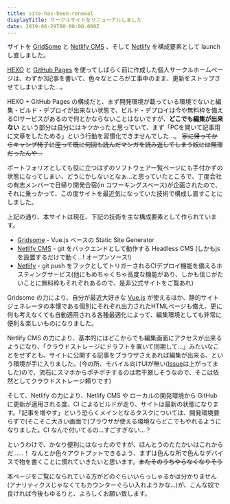 ```yaml
---
title: site-has-been-renewal
displayTitle: サークルサイトをリニューアルしました
date: 2019-06-29T00:00:00.000Z
---
```

サイトを [GridSome](https://gridsome.org/) と [Netlify CMS](https://www.netlifycms.org/) 、そして [Netlify](https://www.netlify.com/) を構成要素として launch し直しました。

[HEXO](https://hexo.io/) と [GitHub Pages](https://pages.github.com/) を使ってしばらく前に作成した個人サークルホームページは、わずか3記事を書いて、色々なところが工事中のまま、更新をストップさせてしまいました…。

HEXO + GitHub Pages の構成だと、まず開発環境が載っている環境でないと編集・ビルド・デプロイが出来ない状態で、ビルド・デプロイは今や無料枠を備えるCIサービスがあるので何とかならないことはないですが、**どこでも編集が出来ない** という部分は自分にはキツかったと思っていて、まず「PCを開いて記事用に文章をしたためる」という行動を習慣化できませんでした…。 ~~家に帰ってからキャンプ椅子に座って既に何回も読んだマンガを読み返してしまう奴には無理だったんや…~~

ポートフォリオとしても役に立つはずのソフトウェア一覧ページにも手付かずの状態になってしまい、どうにかしないとなぁ…と思っていたところで、丁度会社の有志メンバーで日帰り開発合宿(in コワーキングスペース)が企画されたので、それに乗っかって、この度サイトを最近気になっていた技術で構成し直すことにしました。

上記の通り、本サイトは現在、下記の技術を主な構成要素として作られています。

* [Gridsome](https://gridsome.org/) - Vue.js ベースの Static Site Generator
* [Netlify CMS](https://www.netlifycms.org/) - git をバックエンドとして動作する Headless CMS (しかもjsを設置するだけで動く…! オープンソース!)
* [Netlify](https://www.netlify.com/) - git push をフックとしてトリガーされるCIデプロイ機能を備えるホスティングサービス(他にもめちゃくちゃ高度な機能があり、しかも信じがたいことに無料枠もそれぞれあるので、是非公式サイトをご覧あれ)

Gridsome の力により、自分が最近大好きな [Vue.js](https://jp.vuejs.org/index.html) が使えるほか、静的サイトジェネレータの本懐である個別にそれぞれ出力されたHTMLページも備え、更に何も考えなくても自動適用される各種最適化によって、編集環境としても非常に便利＆楽しいものになりました。

Netlify CMS の力により、基本的にはどこからでも編集画面にアクセスが出来るようになり、「クラウドストレージにドラフトを置いて同期して…」みたいなことをせずとも、サイトに公開する記事をブラウザさえあれば編集が出来る、という環境が手に入りました。(今の所、モバイル向けUIが無い([Issue](https://github.com/netlify/netlify-cms/issues/441)は上がってました)ので、流石にスマホからポチポチするのは若干厳しそうなので、そこは依然としてクラウドストレージ頼りです)

そして、Netlify の力により、Netlify CMS や ローカルの開発環境から GitHub に更新が適用される度、CI によるビルドが走り、サイトは最新の状態になります。「記事を増やす」という恐らくメインとなるタスクについては、開発環境要らずで(そこそこ大きい画面で)ブラウザが使える環境ならどこでもやれるようになりました。CI なんで付いてるの…すごすぎない…？

というわけで、かなり便利にはなったのですが、ほんとうのたたかいはこれからだ……！
なんとか色々アウトプットできるよう、まずは色んな所で色んなデバイスで物を書くことに慣れていきたいと思います。~~またそのうちやらなくなりそう~~

本ページをご覧になられている方がどのぐらいいらっしゃるかは分かりません(アナリティクスじゃなくてもカウンターぐらい入れようかな…)が、こんな奴で良ければ今後もゆるりと、よろしくお願い致します。
